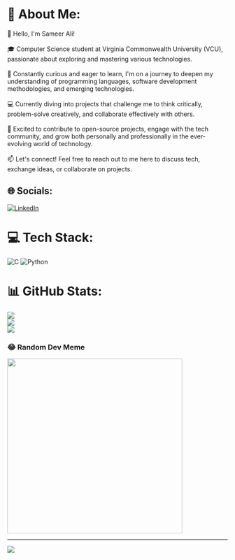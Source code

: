 # 💫 About Me:
👋 Hello, I'm Sameer Ali!<br><br>🎓 Computer Science student at Virginia Commonwealth University (VCU), passionate about exploring and mastering various technologies.<br><br>🌟 Constantly curious and eager to learn, I'm on a journey to deepen my understanding of programming languages, software development methodologies, and emerging technologies.<br><br>💻 Currently diving into projects that challenge me to think critically, problem-solve creatively, and collaborate effectively with others.<br><br>🚀 Excited to contribute to open-source projects, engage with the tech community, and grow both personally and professionally in the ever-evolving world of technology.<br><br>📫 Let's connect! Feel free to reach out to me here to discuss tech, exchange ideas, or collaborate on projects.


## 🌐 Socials:
[![LinkedIn](https://img.shields.io/badge/LinkedIn-%230077B5.svg?logo=linkedin&logoColor=white)](https://www.linkedin.com/in/sameer-ali-160b422a6/)

# 💻 Tech Stack:
![C](https://img.shields.io/badge/c-%2300599C.svg?style=for-the-badge&logo=c&logoColor=white) ![Python](https://img.shields.io/badge/python-3670A0?style=for-the-badge&logo=python&logoColor=ffdd54) 
# 📊 GitHub Stats:
![](https://github-readme-stats.vercel.app/api?username=xsameeer&theme=radical&hide_border=false&include_all_commits=false&count_private=false)<br/>
![](https://github-readme-streak-stats.herokuapp.com/?user=xsameeer&theme=radical&hide_border=false)<br/>
![](https://github-readme-stats.vercel.app/api/top-langs/?username=xsameeer&theme=radical&hide_border=false&include_all_commits=false&count_private=false&layout=compact)

### 😂 Random Dev Meme
<img src='https://randommeme-five.vercel.app/' style="height: 400px;"/>

---
[![](https://visitcount.itsvg.in/api?id=xsameeer&icon=0&color=0)](https://visitcount.itsvg.in)

<!-- Proudly created with GPRM ( https://gprm.itsvg.in ) -->
